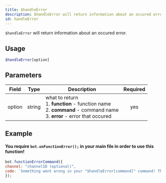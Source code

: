 ```yaml
---
title: $handleError 
description: $handleError will return information about an occured error.
id: handleError
---
```


`$handleError` will return information about an occured error.

## Usage

```php
$handleError[option]
```

## Parameters 


| Field  | Type   | Description                                                                                                                         | Required |
| ------ | ------ | ----------------------------------------------------------------------------------------------------------------------------------- |:--------:|
| option | string | what to return <br /> 1. **function** - function name <br /> 2. **command** - command name <br /> 3. **error** - error that occured |    yes   |


## Example

#### You require `bot.onFunctionError();` in your main file in order to use this function!


```javascript
bot.functionErrorCommand({
channel: "channelID (optional)",
code: `Something went wrong in your "$handleError[command]" command! The function "$handleError[function]" returned the error "$handleError[error]"!`
});
```
